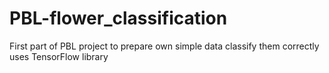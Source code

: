 # PBL-flower_classification
First part of PBL project to prepare own simple data classify them correctly uses TensorFlow library 
